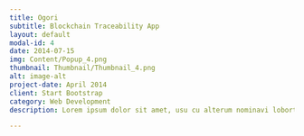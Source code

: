 ```yaml
---
title: Ogori
subtitle: Blockchain Traceability App
layout: default
modal-id: 4
date: 2014-07-15
img: Content/Popup_4.png
thumbnail: Thumbnail/Thumbnail_4.png
alt: image-alt
project-date: April 2014
client: Start Bootstrap
category: Web Development
description: Lorem ipsum dolor sit amet, usu cu alterum nominavi lobortis. At duo novum diceret. Tantas apeirian vix et, usu sanctus postulant inciderint ut, populo diceret necessitatibus in vim. Cu eum dicam feugiat noluisse.

---
```

